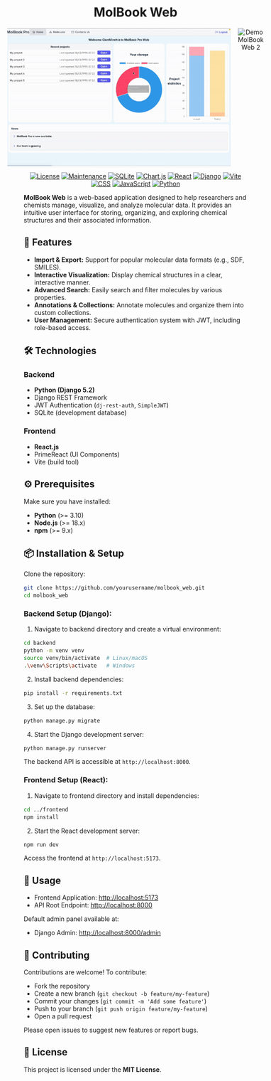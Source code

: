 <div align="center">

# MolBook Web

<div align="center" style="display: flex; justify-content: center; gap: 1rem;">

  <img src="docs/Record1.gif" alt="Demo MolBook Web 1" />
  <img src="docs/Record2.gif" alt="Demo MolBook Web 2" width="400" />

</div>


[![License](https://img.shields.io/badge/License-MIT%202.0-blue.svg?style=for-the-badge)](https://opensource.org/licenses/MIT)
[![Maintenance](https://img.shields.io/badge/Maintained%3F-yes-green.svg?style=for-the-badge)](https://GitHub.com/Kohulan/DECIMER-Image_Transformer/graphs/commit-activity)
[![SQLite](https://img.shields.io/badge/SQLite-%2307405e.svg?logo=sqlite&logoColor=white)](#)
[![Chart.js](https://img.shields.io/badge/Chart.js-FF6384?logo=chartdotjs&logoColor=fff)](#)
[![React](https://img.shields.io/badge/React-%2320232a.svg?logo=react&logoColor=%2361DAFB)](#)
[![Django](https://img.shields.io/badge/Django-%23092E20.svg?logo=django&logoColor=white)](#)
[![Vite](https://img.shields.io/badge/Vite-646CFF?logo=vite&logoColor=fff)](#)
[![CSS](https://img.shields.io/badge/CSS-639?logo=css&logoColor=fff)](#)
[![JavaScript](https://img.shields.io/badge/JavaScript-F7DF1E?logo=javascript&logoColor=000)](#)
[![Python](https://img.shields.io/badge/Python-3776AB?logo=python&logoColor=fff)](#)

</div>


**MolBook Web** is a web-based application designed to help researchers and chemists manage, visualize, and analyze molecular data. It provides an intuitive user interface for storing, organizing, and exploring chemical structures and their associated information.

## 🚀 Features

* **Import & Export:** Support for popular molecular data formats (e.g., SDF, SMILES).
* **Interactive Visualization:** Display chemical structures in a clear, interactive manner.
* **Advanced Search:** Easily search and filter molecules by various properties.
* **Annotations & Collections:** Annotate molecules and organize them into custom collections.
* **User Management:** Secure authentication system with JWT, including role-based access.

## 🛠️ Technologies

### Backend

* **Python (Django 5.2)**
* Django REST Framework
* JWT Authentication (`dj-rest-auth`, `SimpleJWT`)
* SQLite (development database)

### Frontend

* **React.js**
* PrimeReact (UI Components)
* Vite (build tool)

## ⚙️ Prerequisites

Make sure you have installed:

* **Python** (>= 3.10)
* **Node.js** (>= 18.x)
* **npm** (>= 9.x)

## 📦 Installation & Setup

Clone the repository:

```bash
git clone https://github.com/yourusername/molbook_web.git
cd molbook_web
```

### Backend Setup (Django):

1. Navigate to backend directory and create a virtual environment:

```bash
cd backend
python -m venv venv
source venv/bin/activate  # Linux/macOS
.\venv\Scripts\activate   # Windows
```

2. Install backend dependencies:

```bash
pip install -r requirements.txt
```

3. Set up the database:

```bash
python manage.py migrate
```

4. Start the Django development server:

```bash
python manage.py runserver
```

The backend API is accessible at `http://localhost:8000`.

### Frontend Setup (React):

1. Navigate to frontend directory and install dependencies:

```bash
cd ../frontend
npm install
```

2. Start the React development server:

```bash
npm run dev
```

Access the frontend at `http://localhost:5173`.

## 📖 Usage

* Frontend Application: [http://localhost:5173](http://localhost:5173)
* API Root Endpoint: [http://localhost:8000](http://localhost:8000)

Default admin panel available at:

* Django Admin: [http://localhost:8000/admin](http://localhost:8000/admin)

## 🤝 Contributing

Contributions are welcome! To contribute:

* Fork the repository
* Create a new branch (`git checkout -b feature/my-feature`)
* Commit your changes (`git commit -m 'Add some feature'`)
* Push to your branch (`git push origin feature/my-feature`)
* Open a pull request

Please open issues to suggest new features or report bugs.

## 📄 License

This project is licensed under the **MIT License**.
